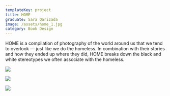 ```yaml
---
templateKey: project
title: HOME
graduate: Sara Qarizada
image: /assets/home_1.jpg
category: Book Design
---
```

HOME is a compilation of photography of the world around us that we tend to overlook — just like we do the homeless. In combination with their stories and how they ended up where they did, HOME breaks down the black and white stereotypes we often associate with the homeless.

![](/assets/home_2.png)

![](/assets/home_3.jpg)

![](/assets/home_4.jpg)
